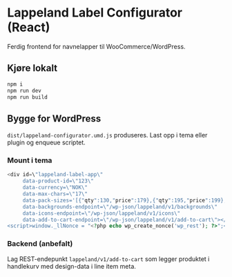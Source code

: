 # Lappeland Label Configurator (React)

Ferdig frontend for navnelapper til WooCommerce/WordPress.

## Kjøre lokalt
```bash
npm i
npm run dev
npm run build
```

## Bygge for WordPress
`dist/lappeland-configurator.umd.js` produseres. Last opp i tema eller plugin og enqueue scriptet.

### Mount i tema
```php
<div id=\"lappeland-label-app\"
     data-product-id=\"123\"
     data-currency=\"NOK\"
     data-max-chars=\"17\"
     data-pack-sizes='[{"qty":130,"price":179},{"qty":195,"price":199},{"qty":330,"price":249}]'
     data-backgrounds-endpoint=\"/wp-json/lappeland/v1/backgrounds\"
     data-icons-endpoint=\"/wp-json/lappeland/v1/icons\"
     data-add-to-cart-endpoint=\"/wp-json/lappeland/v1/add-to-cart\"></div>
<script>window._llNonce = "<?php echo wp_create_nonce('wp_rest'); ?>";</script>
```

### Backend (anbefalt)
Lag REST-endepunkt `lappeland/v1/add-to-cart` som legger produktet i handlekurv med design-data i line item meta.
